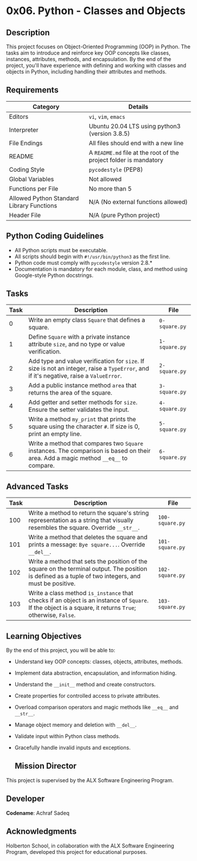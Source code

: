 # 0x06. Python - Classes and Objects

## Description

This project focuses on Object-Oriented Programming (OOP) in Python. The tasks aim to introduce and reinforce key OOP concepts like classes, instances, attributes, methods, and encapsulation. By the end of the project, you'll have experience with defining and working with classes and objects in Python, including handling their attributes and methods.

## Requirements

| Category | Details |
|----------|---------|
| Editors | `vi`, `vim`, `emacs` |
| Interpreter | Ubuntu 20.04 LTS using python3 (version 3.8.5) |
| File Endings | All files should end with a new line |
| README | A `README.md` file at the root of the project folder is mandatory |
| Coding Style | `pycodestyle` (PEP8) |
| Global Variables | Not allowed |
| Functions per File | No more than 5 |
| Allowed Python Standard Library Functions | N/A (No external functions allowed) |
| Header File | N/A (pure Python project) |

## Python Coding Guidelines

* All Python scripts must be executable.
* All scripts should begin with `#!/usr/bin/python3` as the first line.
* Python code must comply with `pycodestyle` version 2.8.*
* Documentation is mandatory for each module, class, and method using Google-style Python docstrings.

## Tasks

| Task | Description | File |
|------|-------------|------|
| 0 | Write an empty class `Square` that defines a square. | `0-square.py` |
| 1 | Define `Square` with a private instance attribute `size`, and no type or value verification. | `1-square.py` |
| 2 | Add type and value verification for `size`. If size is not an integer, raise a `TypeError`, and if it's negative, raise a `ValueError`. | `2-square.py` |
| 3 | Add a public instance method `area` that returns the area of the square. | `3-square.py` |
| 4 | Add getter and setter methods for `size`. Ensure the setter validates the input. | `4-square.py` |
| 5 | Write a method `my_print` that prints the square using the character `#`. If size is 0, print an empty line. | `5-square.py` |
| 6 | Write a method that compares two `Square` instances. The comparison is based on their area. Add a magic method `__eq__` to compare. | `6-square.py` |

## Advanced Tasks

| Task | Description | File |
|------|-------------|------|
| 100 | Write a method to return the square's string representation as a string that visually resembles the square. Override `__str__`. | `100-square.py` |
| 101 | Write a method that deletes the square and prints a message: `Bye square...`. Override `__del__`. | `101-square.py` |
| 102 | Write a method that sets the position of the square on the terminal output. The position is defined as a tuple of two integers, and must be positive. | `102-square.py` |
| 103 | Write a class method `is_instance` that checks if an object is an instance of `Square`. If the object is a square, it returns `True`; otherwise, `False`. | `103-square.py` |

## Learning Objectives

By the end of this project, you will be able to:

* Understand key OOP concepts: classes, objects, attributes, methods.
* Implement data abstraction, encapsulation, and information hiding.
* Understand the `__init__` method and create constructors.
* Create properties for controlled access to private attributes.
* Overload comparison operators and magic methods like `__eq__` and `__str__`.
* Manage object memory and deletion with `__del__`.
* Validate input within Python class methods.
* Gracefully handle invalid inputs and exceptions.

  ## Mission Director
This project is supervised by the ALX Software Engineering Program.

## Developer
**Codename**: Achraf Sadeq

## Acknowledgments
 Holberton School, in collaboration with the ALX Software Engineering Program, developed this project for educational purposes.
